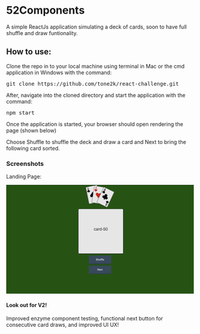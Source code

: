 # 52Components

A simple ReactJs application simulating a deck of cards, soon to have full shuffle and draw funtionality. 

## How to use:

Clone the repo in to your local machine using terminal in Mac or the cmd application in Windows with the command: 
<pre>git clone https://github.com/tone2k/react-challenge.git</pre>

After, navigate into the cloned directory and start the application with the command: 
<pre>npm start</pre>

Once the application is started, your browser should open rendering the page (shown below)

Choose Shuffle to shuffle the deck and draw a card and Next to bring the following card sorted. 

### Screenshots
Landing Page:

![start screen](screenshot1.png)

#### Look out for V2!

Improved enzyme component testing, functional next button for consecutive card draws, and improved UI UX!

